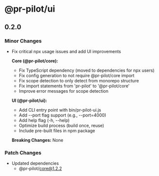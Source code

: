 # @pr-pilot/ui

## 0.2.0

### Minor Changes

- Fix critical npx usage issues and add UI improvements

  **Core (@pr-pilot/core):**
  - Fix TypeScript dependency (moved to dependencies for npx users)
  - Fix config generation to not require @pr-pilot/core import
  - Fix scope detection to only detect from monorepo structure
  - Fix import statements from 'pr-pilot' to '@pr-pilot/core'
  - Improve error messages for scope detection

  **UI (@pr-pilot/ui):**
  - Add CLI entry point with bin/pr-pilot-ui.js
  - Add --port flag support (e.g., --port=4000)
  - Add help flag (-h, --help)
  - Optimize build process (build once, reuse)
  - Include pre-built files in npm package

  **Breaking Changes:** None

### Patch Changes

- Updated dependencies
  - @pr-pilot/core@1.2.2
